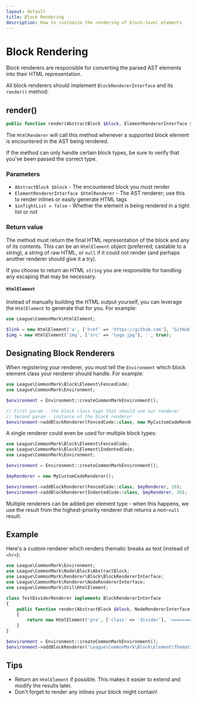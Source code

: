 ```yaml
---
layout: default
title: Block Rendering
description: How to customize the rendering of block-level elements
---
```


# Block Rendering

Block renderers are responsible for converting the parsed AST elements into their HTML representation.

All block renderers should implement `BlockRendererInterface` and its `render()` method:

## render()

```php
public function render(AbstractBlock $block, ElementRendererInterface $htmlRenderer, bool $inTightList = false);
```

The `HtmlRenderer` will call this method whenever a supported block element is encountered in the AST being rendered.

If the method can only handle certain block types, be sure to verify that you've been passed the correct type.

### Parameters

- `AbstractBlock $block` - The encountered block you must render
- `ElementRendererInterface $htmlRenderer` - The AST renderer; use this to render inlines or easily generate HTML tags
- `$inTightList = false` - Whether the element is being rendered in a tight list or not

### Return value

The method must return the final HTML representation of the block and any of its contents. This can be an `HtmlElement` object (preferred; castable to a string), a string of raw HTML, or `null` if it could not render (and perhaps another renderer should give it a try).

If you choose to return an HTML `string` you are responsible for handling any escaping that may be necessary.

#### `HtmlElement`

Instead of manually building the HTML output yourself, you can leverage the `HtmlElement` to generate that for you.  For example:

```php
use League\CommonMark\HtmlElement;

$link = new HtmlElement('a', ['href' => 'https://github.com'], 'GitHub');
$img = new HtmlElement('img', ['src' => 'logo.jpg'], '', true);
```

## Designating Block Renderers

When registering your renderer, you must tell the `Environment` which block element class your renderer should handle. For example:

```php
use League\CommonMark\Block\Element\FencedCode;
use League\CommonMark\Environment;

$environment = Environment::createCommonMarkEnvironment();

// First param - the block class type that should use our renderer
// Second param - instance of the block renderer
$environment->addBlockRenderer(FencedCode::class, new MyCustomCodeRenderer());
```

A single renderer could even be used for multiple block types:

```php
use League\CommonMark\Block\Element\FencedCode;
use League\CommonMark\Block\Element\IndentedCode;
use League\CommonMark\Environment;

$environment = Environment::createCommonMarkEnvironment();

$myRenderer = new MyCustomCodeRenderer();

$environment->addBlockRenderer(FencedCode::class, $myRenderer, 10);
$environment->addBlockRenderer(IndentedCode::class, $myRenderer, 20);
```

Multiple renderers can be added per element type - when this happens, we use the result from the highest-priority renderer that returns a non-`null` result.

## Example

Here's a custom renderer which renders thematic breaks as text (instead of `<hr>`):

```php
use League\CommonMark\Environment;
use League\CommonMark\Node\Block\AbstractBlock;
use League\CommonMark\Renderer\Block\BlockRendererInterface;
use League\CommonMark\Renderer\NodeRendererInterface;
use League\CommonMark\Util\HtmlElement;

class TextDividerRenderer implements BlockRendererInterface
{
    public function render(AbstractBlock $block, NodeRendererInterface $htmlRenderer, bool $inTightList = false)
    {
        return new HtmlElement('pre', ['class' => 'divider'], '==============================');
    }
}

$environment = Environment::createCommonMarkEnvironment();
$environment->addBlockRenderer('League\CommonMark\Block\Element\ThematicBreak', new TextDividerRenderer());
```

## Tips

- Return an `HtmlElement` if possible. This makes it easier to extend and modify the results later.
- Don't forget to render any inlines your block might contain!

